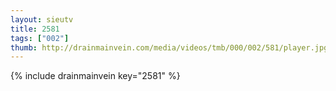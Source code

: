 ```yaml
--- 
layout: sieutv
title: 2581
tags: ["002"]
thumb: http://drainmainvein.com/media/videos/tmb/000/002/581/player.jpg
---
```

{% include drainmainvein key="2581" %} 
